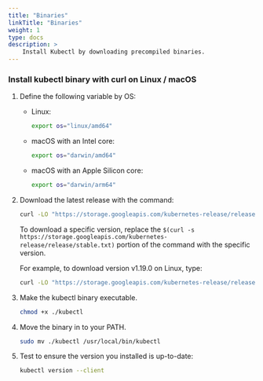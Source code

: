 ```yaml
---
title: "Binaries"
linkTitle: "Binaries"
weight: 1
type: docs
description: >
    Install Kubectl by downloading precompiled binaries.
---
```


### Install kubectl binary with curl on Linux / macOS

1. Define the following variable by OS:
   
   - Linux:
   
     ```bash
     export os="linux/amd64"
     ```
   
   - macOS with an Intel core:

     ```bash
     export os="darwin/amd64"
     ```
   
   - macOS with an Apple Silicon core:

     ```bash
     export os="darwin/arm64"
     ```
   
2. Download the latest release with the command:

    ```bash
    curl -LO "https://storage.googleapis.com/kubernetes-release/release/$(curl -s https://storage.googleapis.com/kubernetes-release/release/stable.txt)/bin/$os/kubectl"
    ```

    To download a specific version, replace the `$(curl -s https://storage.googleapis.com/kubernetes-release/release/stable.txt)` portion of the command with the specific version.

    For example, to download version v1.19.0 on Linux, type:
    
    ```bash
    curl -LO "https://storage.googleapis.com/kubernetes-release/release/v1.19.0/bin/$os/kubectl"
    ```

3. Make the kubectl binary executable.

    ```bash
    chmod +x ./kubectl
    ```

4. Move the binary in to your PATH.

    ```bash
    sudo mv ./kubectl /usr/local/bin/kubectl
    ```
5. Test to ensure the version you installed is up-to-date:

    ```bash
    kubectl version --client
    ```
